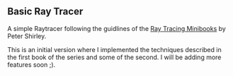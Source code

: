 ## Basic Ray Tracer

A simple Raytracer following the guidlines of the [Ray Tracing Minibooks](https://www.amazon.com/s/ref=nb_sb_noss?url=search-alias%3Ddigital-text&field-keywords=Ray+Tracing+Minibooks) by Peter Shirley.

This is an initial version where I implemented the techniques described in the first book of the series and some of the second. 
I will be adding more features soon ;).
